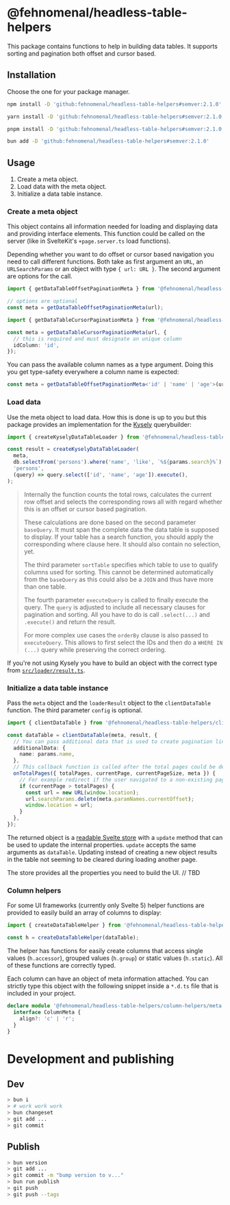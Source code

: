 # @fehnomenal/headless-table-helpers

This package contains functions to help in building data tables. It supports
sorting and pagination both offset and cursor based.

## Installation

Choose the one for your package manager.

```sh
npm install -D 'github:fehnomenal/headless-table-helpers#semver:2.1.0'
```

```sh
yarn install -D 'github:fehnomenal/headless-table-helpers#semver:2.1.0'
```

```sh
pnpm install -D 'github:fehnomenal/headless-table-helpers#semver:2.1.0'
```

```sh
bun add -D 'github:fehnomenal/headless-table-helpers#semver:2.1.0'
```

## Usage

1. Create a meta object.
2. Load data with the meta object.
3. Initialize a data table instance.

### Create a meta object

This object contains all information needed for loading and displaying data and
providing interface elements. This function could be called on the server (like
in SvelteKit's `+page.server.ts` load functions).

Depending whether you want to do offset or cursor based navigation you need to
call different functions. Both take as first argument an `URL`, an
`URLSearchParams` or an object with type `{ url: URL }`. The second argument
are options for the call.

```ts
import { getDataTableOffsetPaginationMeta } from '@fehnomenal/headless-table-helpers/server';

// options are optional
const meta = getDataTableOffsetPaginationMeta(url);
```

```ts
import { getDataTableCursorPaginationMeta } from '@fehnomenal/headless-table-helpers/server';

const meta = getDataTableCursorPaginationMeta(url, {
  // this is required and must designate an unique column
  idColumn: 'id',
});
```

You can pass the available column names as a type argument. Doing this you
get type-safety everywhere a column name is expected:

```ts
const meta = getDataTableOffsetPaginationMeta<'id' | 'name' | 'age'>(url);
```

### Load data

Use the meta object to load data. How this is done is up to you but this
package provides an implementation for the [Kysely](https://kysely.dev)
querybuilder:

```ts
import { createKyselyDataTableLoader } from '@fehnomenal/headless-table-helpers/kysely';

const result = createKyselyDataTableLoader(
  meta,
  db.selectFrom('persons').where('name', 'like', `%${params.search}%`),
  'persons',
  (query) => query.select(['id', 'name', 'age']).execute(),
);
```

> Internally the function counts the total rows, calculates the current row
> offset and selects the corresponding rows all with regard whether this is an
> offset or cursor based pagination.
>
> These calculations are done based on the second parameter `baseQuery`. It
> must span the complete data the data table is supposed to display. If
> your table has a search function, you should apply the corresponding where
> clause here. It should also contain no selection, yet.
>
> The third parameter `sortTable` specifies which table to use to qualify
> columns used for sorting. This cannot be determined automatically from the
> `baseQuery` as this could also be a `JOIN` and thus have more than one table.
>
> The fourth parameter `executeQuery` is called to finally execute the query.
> The `query` is adjusted to include all necessary clauses for pagination and
> sorting. All you have to do is call `.select(...)` and `.execute()` and
> return the result.
>
> For more complex use cases the `orderBy` clause is also passed to
> `executeQuery`. This allows to first select the IDs and then do a
> `WHERE IN (...)` query while preserving the correct ordering.

If you're not using Kysely you have to build an object with the correct type
from [`src/loader/result.ts`](./src/loader/result.ts).

### Initialize a data table instance

Pass the `meta` object and the `loaderResult` object to the `clientDataTable`
function. The third parameter `config` is optional.

```ts
import { clientDataTable } from '@fehnomenal/headless-table-helpers/client';

const dataTable = clientDataTable(meta, result, {
  // You can pass additional data that is used to create pagination links.
  additionalData: {
    name: params.name,
  },
  // This callback function is called after the total pages could be determined.
  onTotalPages({ totalPages, currentPage, currentPageSize, meta }) {
    // For example redirect if the user navigated to a non-existing page via the address bar.
    if (currentPage > totalPages) {
      const url = new URL(window.location);
      url.searchParams.delete(meta.paramNames.currentOffset);
      window.location = url;
    }
  },
});
```

The returned object is a
[readable Svelte store](https://svelte.dev/docs/svelte-store#readable) with a
`update` method that can be used to update the internal properties. `update`
accepts the same arguments as `dataTable`. Updating instead of creating a new
object results in the table not seeming to be cleared during loading another
page.

The store provides all the properties you need to build the UI.
// TBD

### Column helpers

For some UI frameworks (currently only Svelte 5) helper functions are provided to
easily build an array of columns to display:

```ts
import { createDataTableHelper } from '@fehnomenal/headless-table-helpers/column-helpers/svelte';

const h = createDataTableHelper(dataTable);
```

The helper has functions for easily create columns that access single values
(`h.accessor`), grouped values (`h.group`) or static values (`h.static`). All
of these functions are correctly typed.

Each column can have an object of meta information attached. You can strictly
type this object with the following snippet inside a `*.d.ts` file that is
included in your project.

```ts
declare module '@fehnomenal/headless-table-helpers/column-helpers/meta' {
  interface ColumnMeta {
    align?: 'c' | 'r';
  }
}
```

# Development and publishing

## Dev

```sh
> bun i
> # work work work
> bun changeset
> git add ...
> git commit
```

## Publish

```sh
> bun version
> git add ...
> git commit -m "bump version to v..."
> bun run publish
> git push
> git push --tags
```
